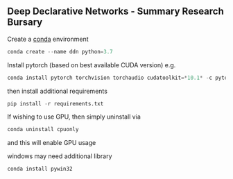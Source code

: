 Deep Declarative Networks - Summary Research Bursary
---
Create a [conda](https://www.anaconda.com/) environment
```python
conda create --name ddn python=3.7
```
Install pytorch (based on best available CUDA version)
e.g. 
```python
conda install pytorch torchvision torchaudio cudatoolkit=*10.1* -c pytorch
```
then install additional requirements
```python
pip install -r requirements.txt
```
If wishing to use GPU, then simply uninstall via
```python
conda uninstall cpuonly
```
and this will enable GPU usage

windows may need additional library
```python
conda install pywin32
```
